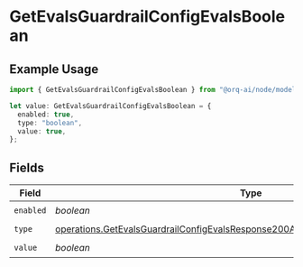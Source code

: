# GetEvalsGuardrailConfigEvalsBoolean

## Example Usage

```typescript
import { GetEvalsGuardrailConfigEvalsBoolean } from "@orq-ai/node/models/operations";

let value: GetEvalsGuardrailConfigEvalsBoolean = {
  enabled: true,
  type: "boolean",
  value: true,
};
```

## Fields

| Field                                                                                                                                                                                  | Type                                                                                                                                                                                   | Required                                                                                                                                                                               | Description                                                                                                                                                                            |
| -------------------------------------------------------------------------------------------------------------------------------------------------------------------------------------- | -------------------------------------------------------------------------------------------------------------------------------------------------------------------------------------- | -------------------------------------------------------------------------------------------------------------------------------------------------------------------------------------- | -------------------------------------------------------------------------------------------------------------------------------------------------------------------------------------- |
| `enabled`                                                                                                                                                                              | *boolean*                                                                                                                                                                              | :heavy_check_mark:                                                                                                                                                                     | N/A                                                                                                                                                                                    |
| `type`                                                                                                                                                                                 | [operations.GetEvalsGuardrailConfigEvalsResponse200ApplicationJSONResponseBodyType](../../models/operations/getevalsguardrailconfigevalsresponse200applicationjsonresponsebodytype.md) | :heavy_check_mark:                                                                                                                                                                     | N/A                                                                                                                                                                                    |
| `value`                                                                                                                                                                                | *boolean*                                                                                                                                                                              | :heavy_check_mark:                                                                                                                                                                     | N/A                                                                                                                                                                                    |